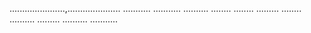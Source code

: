 ......................,.....................
...........
...........
..........
........
........
.........
........
..........
.........
..........
...........
